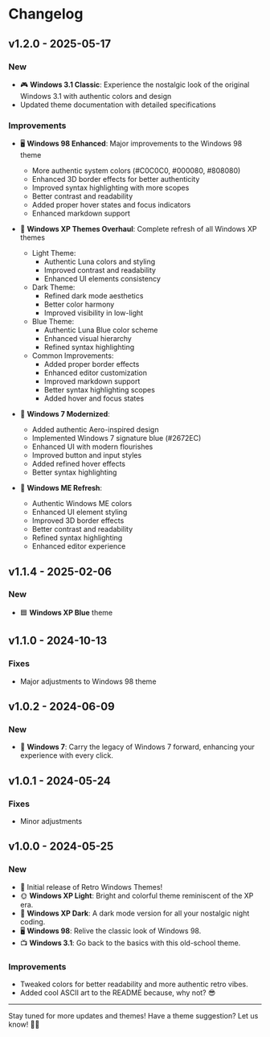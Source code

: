 # Changelog

## v1.2.0 - 2025-05-17
### New
- 🎮 **Windows 3.1 Classic**: Experience the nostalgic look of the original Windows 3.1 with authentic colors and design
- Updated theme documentation with detailed specifications

### Improvements
- 🖥️ **Windows 98 Enhanced**: Major improvements to the Windows 98 theme
  - More authentic system colors (#C0C0C0, #000080, #808080)
  - Enhanced 3D border effects for better authenticity
  - Improved syntax highlighting with more scopes
  - Better contrast and readability
  - Added proper hover states and focus indicators
  - Enhanced markdown support

- 🎨 **Windows XP Themes Overhaul**: Complete refresh of all Windows XP themes
  - Light Theme:
    - Authentic Luna colors and styling
    - Improved contrast and readability
    - Enhanced UI elements consistency
  - Dark Theme:
    - Refined dark mode aesthetics
    - Better color harmony
    - Improved visibility in low-light
  - Blue Theme:
    - Authentic Luna Blue color scheme
    - Enhanced visual hierarchy
    - Refined syntax highlighting
  - Common Improvements:
    - Added proper border effects
    - Enhanced editor customization
    - Improved markdown support
    - Better syntax highlighting scopes
    - Added hover and focus states

- 🌟 **Windows 7 Modernized**:
  - Added authentic Aero-inspired design
  - Implemented Windows 7 signature blue (#2672EC)
  - Enhanced UI with modern flourishes
  - Improved button and input styles
  - Added refined hover effects
  - Better syntax highlighting

- 🔄 **Windows ME Refresh**:
  - Authentic Windows ME colors
  - Enhanced UI element styling
  - Improved 3D border effects
  - Better contrast and readability
  - Refined syntax highlighting
  - Enhanced editor experience

## v1.1.4 - 2025-02-06
### New
- 🟦 **Windows XP Blue** theme

## v1.1.0 - 2024-10-13
### Fixes
- Major adjustments to Windows 98 theme

## v1.0.2 - 2024-06-09
### New
- 🚀 **Windows 7**: Carry the legacy of Windows 7 forward, enhancing your experience with every click.

## v1.0.1 - 2024-05-24
### Fixes
- Minor adjustments

## v1.0.0 - 2024-05-25

### New
- 🎉 Initial release of Retro Windows Themes!
- 🌞 **Windows XP Light**: Bright and colorful theme reminiscent of the XP era.
- 🌚 **Windows XP Dark**: A dark mode version for all your nostalgic night coding.
- 🖥️ **Windows 98**: Relive the classic look of Windows 98.
- 📺 **Windows 3.1**: Go back to the basics with this old-school theme.

### Improvements
- Tweaked colors for better readability and more authentic retro vibes.
- Added cool ASCII art to the README because, why not? 😎

---

Stay tuned for more updates and themes! Have a theme suggestion? Let us know! 🎨🚀
